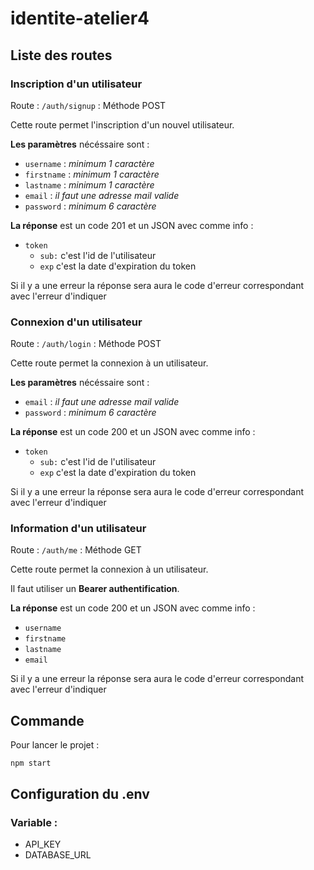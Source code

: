 # identite-atelier4

## Liste des routes

### Inscription d'un utilisateur
Route : ```/auth/signup``` : Méthode POST

Cette route permet l'inscription d'un nouvel utilisateur.

**Les paramètres** nécéssaire sont :
- ```username``` : *minimum 1 caractère*
- ```firstname``` : *minimum 1 caractère*
- ```lastname``` : *minimum 1 caractère*
- ```email``` : *il faut une adresse mail valide*
- ```password``` : *minimum 6 caractère*

**La réponse** est un code 201 et un JSON avec comme info :
- ```token```
	- ```sub:``` c'est l'id de l'utilisateur
	- ```exp``` c'est la date d'expiration du token

Si il y a une erreur la réponse sera aura le code d'erreur correspondant avec l'erreur d'indiquer

### Connexion d'un utilisateur
Route : ```/auth/login``` : Méthode POST

Cette route permet la connexion à un utilisateur.

**Les paramètres** nécéssaire sont :
- ```email```  : *il faut une adresse mail valide*
- ```password``` : *minimum 6 caractère*

**La réponse** est un code 200 et un JSON avec comme info :
- ```token```
	- ```sub:``` c'est l'id de l'utilisateur
	- ```exp``` c'est la date d'expiration du token

Si il y a une erreur la réponse sera aura le code d'erreur correspondant avec l'erreur d'indiquer

### Information d'un utilisateur
Route : ```/auth/me``` : Méthode GET

Cette route permet la connexion à un utilisateur.

Il faut utiliser un **Bearer authentification**.

**La réponse** est un code 200 et un JSON avec comme info :
- ```username```
- ```firstname```
- ```lastname```
- ```email```

Si il y a une erreur la réponse sera aura le code d'erreur correspondant avec l'erreur d'indiquer

## Commande
Pour lancer le projet :
```
npm start
```

## Configuration du .env

### Variable :

- API_KEY
- DATABASE_URL
